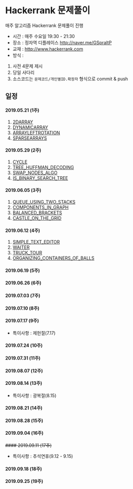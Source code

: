 # Hackerrank 문제풀이
매주 알고리즘 Hackerrank 문제풀이 진행

- 시간 : 매주 수요일 19:30 - 21:30
- 장소 : 정자역 디플레이스 http://naver.me/GSpraltP
- 교재 : http://www.hackerrank.com
- 방식 :
1. 사전 4문제 제시
2. 당일 사다리
3. 소스코드는 `문제코드/개인별ID.확장자` 형식으로 commit & push

## 일정
#### 2019.05.21 (1주)
1. [2DARRAY](https://www.hackerrank.com/challenges/2d-array/problem)
2. [DYNAMICARRAY](https://www.hackerrank.com/challenges/dynamic-array/problem)
3. [ARRAYLEFTROTATION](https://www.hackerrank.com/challenges/array-left-rotation/problem)
4. [SPARSEARRAYS](https://www.hackerrank.com/challenges/sparse-arrays/problem)

#### 2019.05.29 (2주)
1. [CYCLE](https://www.hackerrank.com/challenges/detect-whether-a-linked-list-contains-a-cycle/problem)
2. [TREE_HUFFMAN_DECODING](https://www.hackerrank.com/challenges/tree-huffman-decoding/problem)
3. [SWAP_NODES_ALGO](https://www.hackerrank.com/challenges/swap-nodes-algo/problem)
4. [IS_BINARY_SEARCH_TREE](https://www.hackerrank.com/challenges/is-binary-search-tree/problem)

#### 2019.06.05 (3주)
1. [QUEUE_USING_TWO_STACKS](https://www.hackerrank.com/challenges/queue-using-two-stacks/problem)
2. [COMPONENTS_IN_GRAPH](https://www.hackerrank.com/challenges/components-in-graph/problem)
3. [BALANCED_BRACKETS](https://www.hackerrank.com/challenges/balanced-brackets/problem)
4. [CASTLE_ON_THE_GRID](https://www.hackerrank.com/challenges/castle-on-the-grid/problem)

#### 2019.06.12 (4주)
1. [SIMPLE_TEXT_EDITOR](https://www.hackerrank.com/challenges/simple-text-editor/problem)
2. [WAITER](https://www.hackerrank.com/challenges/waiter/problem)
3. [TRUCK_TOUR](https://www.hackerrank.com/challenges/truck-tour/problem)
4. [ORGANIZING_CONTAINERS_OF_BALLS](https://www.hackerrank.com/challenges/organizing-containers-of-balls/problem)

#### 2019.06.19 (5주)

#### 2019.06.26 (6주)

#### 2019.07.03 (7주)

#### 2019.07.10 (8주)

#### 2019.07.17 (9주)
- 특이사항 : 제헌절(7.17)

#### 2019.07.24 (10주)

#### 2019.07.31 (11주)

#### 2019.08.07 (12주)

#### 2019.08.14 (13주)
- 특이사항 : 광복절(8.15)

#### 2019.08.21 (14주)

#### 2019.08.28 (15주)

#### 2019.09.04 (16주)

~~#### 2019.09.11 (17주)~~
- 특이사항 : 추석연휴(9.12 - 9.15)

#### 2019.09.18 (18주)

#### 2019.09.25 (19주)


